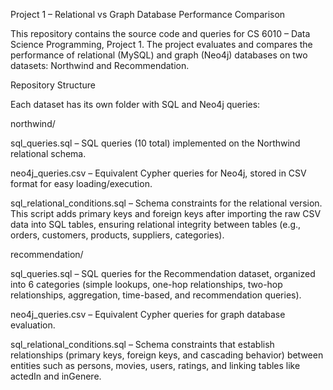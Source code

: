 Project 1 – Relational vs Graph Database Performance Comparison

This repository contains the source code and queries for CS 6010 – Data Science Programming, Project 1.
The project evaluates and compares the performance of relational (MySQL) and graph (Neo4j) databases on two datasets: Northwind and Recommendation.

Repository Structure

Each dataset has its own folder with SQL and Neo4j queries:

northwind/

sql_queries.sql – SQL queries (10 total) implemented on the Northwind relational schema.

neo4j_queries.csv – Equivalent Cypher queries for Neo4j, stored in CSV format for easy loading/execution.

sql_relational_conditions.sql – Schema constraints for the relational version. This script adds primary keys and foreign keys after importing the raw CSV data into SQL tables, ensuring relational integrity between tables (e.g., orders, customers, products, suppliers, categories).

recommendation/

sql_queries.sql – SQL queries for the Recommendation dataset, organized into 6 categories (simple lookups, one-hop relationships, two-hop relationships, aggregation, time-based, and recommendation queries).

neo4j_queries.csv – Equivalent Cypher queries for graph database evaluation.

sql_relational_conditions.sql – Schema constraints that establish relationships (primary keys, foreign keys, and cascading behavior) between entities such as persons, movies, users, ratings, and linking tables like actedIn and inGenere.

